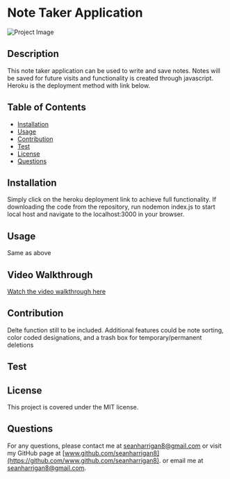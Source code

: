 
# Note Taker Application

![Project Image](https://note-taker-harrigan-a7a4b6861492.herokuapp.com/notes)

## Description

This note taker application can be used to write and save notes. Notes will be saved for future visits and functionality is created through javascript. Heroku is the deployment method with link below.

## Table of Contents

* [Installation](#installation)
* [Usage](#usage)
* [Contribution](#contribution)
* [Test](#test)
* [License](#license)
* [Questions](#questions)

## Installation

Simply click on the heroku deployment link to achieve full functionality. If downloading the code from the repository, run nodemon index.js to start local host and navigate to the localhost:3000 in your browser.

## Usage

Same as above

## Video Walkthrough

[Watch the video walkthrough here]()

## Contribution

Delte function still to be included. Additional features could be note sorting, color coded designations, and a trash box for temporary/permanent deletions

## Test



## License
This project is covered under the MIT license.

## Questions
For any questions, please contact me at seanharrigan8@gmail.com or visit my GitHub page at [www.github.com/seanharrigan8](https://github.com/www.github.com/seanharrigan8).
or email me at seanharrigan8@gmail.com.
